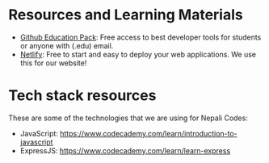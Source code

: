 # Resources and Learning Materials
* [Github Education Pack](https://education.github.com/pack): Free access to best developer tools for students or anyone with (.edu) email.
* [Netlify](https://www.netlify.com/): Free to start and easy to deploy your web applications. We use this for our website!


# Tech stack resources
These are some of the technologies that we are using for Nepali Codes:
* JavaScript: https://www.codecademy.com/learn/introduction-to-javascript
* ExpressJS: https://www.codecademy.com/learn/learn-express

